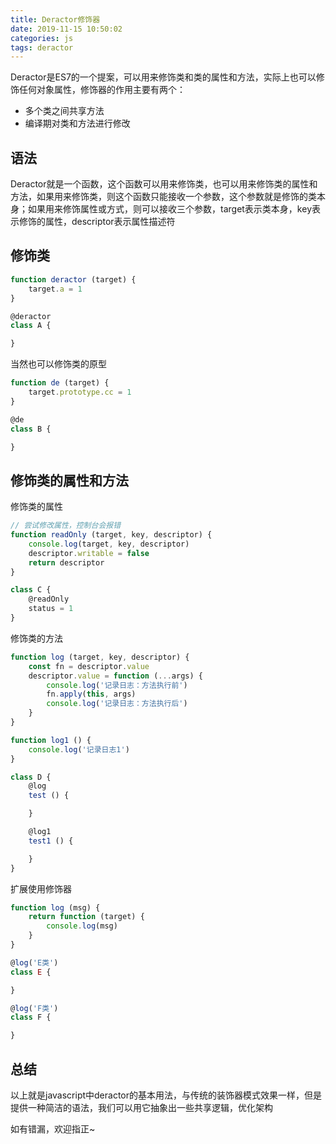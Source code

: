 ```yaml
---
title: Deractor修饰器
date: 2019-11-15 10:50:02
categories: js
tags: deractor
---
```


Deractor是ES7的一个提案，可以用来修饰类和类的属性和方法，实际上也可以修饰任何对象属性，修饰器的作用主要有两个：

* 多个类之间共享方法
* 编译期对类和方法进行修改

## 语法

Deractor就是一个函数，这个函数可以用来修饰类，也可以用来修饰类的属性和方法，如果用来修饰类，则这个函数只能接收一个参数，这个参数就是修饰的类本身；如果用来修饰属性或方式，则可以接收三个参数，target表示类本身，key表示修饰的属性，descriptor表示属性描述符

## 修饰类

```js
function deractor (target) {
    target.a = 1
}

@deractor
class A {

}
```

当然也可以修饰类的原型

```js
function de (target) {
    target.prototype.cc = 1
}

@de
class B {

}
```

## 修饰类的属性和方法

修饰类的属性

```js
// 尝试修改属性，控制台会报错
function readOnly (target, key, descriptor) {
    console.log(target, key, descriptor)
    descriptor.writable = false
    return descriptor
}

class C {
    @readOnly
    status = 1
}
```

修饰类的方法

```js
function log (target, key, descriptor) {
    const fn = descriptor.value
    descriptor.value = function (...args) {
        console.log('记录日志：方法执行前')
        fn.apply(this, args)
        console.log('记录日志：方法执行后')
    }
}

function log1 () {
    console.log('记录日志1')
}

class D {
    @log
    test () {

    }

    @log1
    test1 () {

    }
}
```

扩展使用修饰器

```js
function log (msg) {
    return function (target) {
        console.log(msg)
    }
}

@log('E类')
class E {

}

@log('F类')
class F {

}
```

## 总结

以上就是javascript中deractor的基本用法，与传统的装饰器模式效果一样，但是提供一种简洁的语法，我们可以用它抽象出一些共享逻辑，优化架构

如有错漏，欢迎指正~
